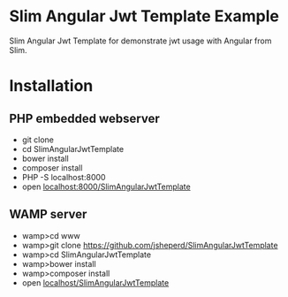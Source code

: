 # Slim Angular Jwt Template Example

Slim Angular Jwt Template for demonstrate jwt usage with Angular from Slim.

# Installation

## PHP embedded webserver

- git clone
- cd SlimAngularJwtTemplate
- bower install
- composer install
- PHP -S localhost:8000
- open [localhost:8000/SlimAngularJwtTemplate](http://localhost:8000/SlimAngularJwtTemplate)

## WAMP server

- wamp>cd www
- wamp>git clone https://github.com/jsheperd/SlimAngularJwtTemplate
- wamp>cd SlimAngularJwtTemplate
- wamp>bower install
- wamp>composer install
- open [localhost/SlimAngularJwtTemplate](http://localhost/SlimAngularJwtTemplate)

